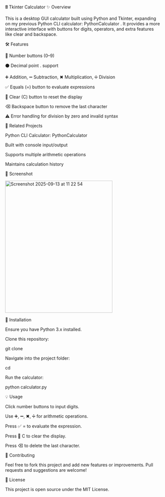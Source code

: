 🖩 Tkinter Calculator
✨ Overview

This is a desktop GUI calculator built using Python and Tkinter, expanding on my previous Python CLI calculator: PythonCalculator
.
It provides a more interactive interface with buttons for digits, operators, and extra features like clear and backspace.

🛠 Features

🔢 Number buttons (0–9)

⚫ Decimal point . support

➕ Addition, ➖ Subtraction, ✖ Multiplication, ➗ Division

✅ Equals (=) button to evaluate expressions

🧹 Clear (C) button to reset the display

⌫ Backspace button to remove the last character

⚠ Error handling for division by zero and invalid syntax

🔗 Related Projects

Python CLI Calculator: PythonCalculator

Built with console input/output

Supports multiple arithmetic operations

Maintains calculation history

📸 Screenshot

<img width="346" height="426" alt="Screenshot 2025-09-13 at 11 22 54" src="https://github.com/user-attachments/assets/25fe2ac7-4bdc-4fd0-8caa-c986f55c59ad" />


🚀 Installation

Ensure you have Python 3.x installed.

Clone this repository:

git clone <your-repo-url>


Navigate into the project folder:

cd <project-folder>


Run the calculator:

python calculator.py

💡 Usage

Click number buttons to input digits.

Use ➕, ➖, ✖, ➗ for arithmetic operations.

Press ✅ = to evaluate the expression.

Press 🧹 C to clear the display.

Press ⌫ to delete the last character.

🤝 Contributing

Feel free to fork this project and add new features or improvements. Pull requests and suggestions are welcome!

📄 License

This project is open source under the MIT License.

